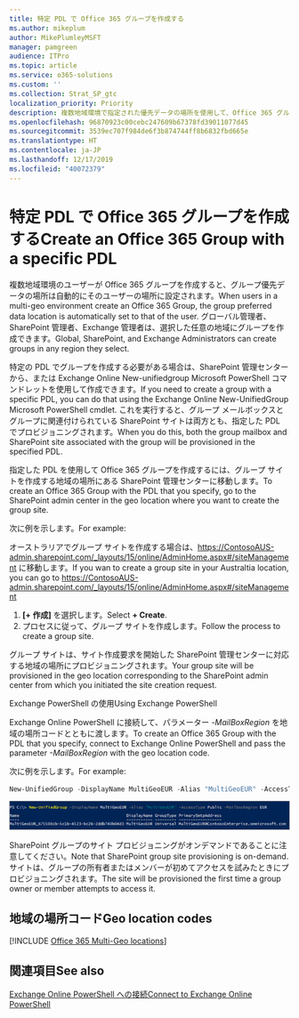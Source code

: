 ```yaml
---
title: 特定 PDL で Office 365 グループを作成する
ms.author: mikeplum
author: MikePlumleyMSFT
manager: pamgreen
audience: ITPro
ms.topic: article
ms.service: o365-solutions
ms.custom: ''
ms.collection: Strat_SP_gtc
localization_priority: Priority
description: 複数地域環境で指定された優先データの場所を使用して、Office 365 グループを作成する方法について説明します。
ms.openlocfilehash: 96870923c00cebc247609b67378fd39011077d45
ms.sourcegitcommit: 3539ec707f984de6f3b874744ff8b6832fbd665e
ms.translationtype: HT
ms.contentlocale: ja-JP
ms.lasthandoff: 12/17/2019
ms.locfileid: "40072379"
---
```

# <a name="create-an-office-365-group-with-a-specific-pdl"></a><span data-ttu-id="6db9f-103">特定 PDL で Office 365 グループを作成する</span><span class="sxs-lookup"><span data-stu-id="6db9f-103">Create an Office 365 Group with a specific PDL</span></span>

<span data-ttu-id="6db9f-104">複数地域環境のユーザーが Office 365 グループを作成すると、グループ優先データの場所は自動的にそのユーザーの場所に設定されます。</span><span class="sxs-lookup"><span data-stu-id="6db9f-104">When users in a multi-geo environment create an Office 365 Group, the group preferred data location is automatically set to that of the user.</span></span> <span data-ttu-id="6db9f-105">グローバル管理者、SharePoint 管理者、Exchange 管理者は、選択した任意の地域にグループを作成できます。</span><span class="sxs-lookup"><span data-stu-id="6db9f-105">Global, SharePoint, and Exchange Administrators can create groups in any region they select.</span></span> 

<span data-ttu-id="6db9f-106">特定の PDL でグループを作成する必要がある場合は、SharePoint 管理センターから、または Exchange Online New-unifiedgroup Microsoft PowerShell コマンドレットを使用して作成できます。</span><span class="sxs-lookup"><span data-stu-id="6db9f-106">If you need to create a group with a specific PDL, you can do that using the Exchange Online New-UnifiedGroup Microsoft PowerShell cmdlet.</span></span> <span data-ttu-id="6db9f-107">これを実行すると、グループ メールボックスとグループに関連付けられている SharePoint サイトは両方とも、指定した PDL でプロビジョニングされます。</span><span class="sxs-lookup"><span data-stu-id="6db9f-107">When you do this, both the group mailbox and SharePoint site associated with the group will be provisioned in the specified PDL.</span></span>

<span data-ttu-id="6db9f-108">指定した PDL を使用して Office 365 グループを作成するには、グループ サイトを作成する地域の場所にある SharePoint 管理センターに移動します。</span><span class="sxs-lookup"><span data-stu-id="6db9f-108">To create an Office 365 Group with the PDL that you specify, go to the SharePoint admin center in the geo location where you want to create the group site.</span></span>

<span data-ttu-id="6db9f-109">次に例を示します。</span><span class="sxs-lookup"><span data-stu-id="6db9f-109">For example:</span></span>

<span data-ttu-id="6db9f-110">オーストラリアでグループ サイトを作成する場合は、https://ContosoAUS-admin.sharepoint.com/_layouts/15/online/AdminHome.aspx#/siteManagement に移動します。</span><span class="sxs-lookup"><span data-stu-id="6db9f-110">If you wan to create a group site in your Australtia location, you can go to https://ContosoAUS-admin.sharepoint.com/_layouts/15/online/AdminHome.aspx#/siteManagement</span></span>

1. <span data-ttu-id="6db9f-111">**[+ 作成]** を選択します。</span><span class="sxs-lookup"><span data-stu-id="6db9f-111">Select **+ Create**.</span></span>
2. <span data-ttu-id="6db9f-112">プロセスに従って、グループ サイトを作成します。</span><span class="sxs-lookup"><span data-stu-id="6db9f-112">Follow the process to create a group site.</span></span>

<span data-ttu-id="6db9f-113">グループ サイトは、サイト作成要求を開始した SharePoint 管理センターに対応する地域の場所にプロビジョニングされます。</span><span class="sxs-lookup"><span data-stu-id="6db9f-113">Your group site will be provisioned in the geo location corresponding to the SharePoint admin center from which you initiated the site creation request.</span></span> 

<span data-ttu-id="6db9f-114">Exchange PowerShell の使用</span><span class="sxs-lookup"><span data-stu-id="6db9f-114">Using Exchange PowerShell</span></span> 

<span data-ttu-id="6db9f-115">Exchange Online PowerShell に接続して、パラメーター *-MailBoxRegion* を地域の場所コードとともに渡します。</span><span class="sxs-lookup"><span data-stu-id="6db9f-115">To create an Office 365 Group with the PDL that you specify, connect to Exchange Online PowerShell and pass the parameter *-MailBoxRegion* with the geo location code.</span></span>

<span data-ttu-id="6db9f-116">次に例を示します。</span><span class="sxs-lookup"><span data-stu-id="6db9f-116">For example:</span></span> 

```PowerShell
New-UnifiedGroup -DisplayName MultiGeoEUR -Alias "MultiGeoEUR" -AccessType Public -MailboxRegion EUR 
```

![構文を使用した New-UnifiedGroup PowerShell コマンドレットのスクリーンショット](media/multi-geo-new-group-with-pdl-powershell.png)

<span data-ttu-id="6db9f-118">SharePoint グループのサイト プロビジョニングがオンデマンドであることに注意してください。</span><span class="sxs-lookup"><span data-stu-id="6db9f-118">Note that SharePoint group site provisioning is on-demand.</span></span> <span data-ttu-id="6db9f-119">サイトは、グループの所有者またはメンバーが初めてアクセスを試みたときにプロビジョニングされます。</span><span class="sxs-lookup"><span data-stu-id="6db9f-119">The site will be provisioned the first time a group owner or member attempts to access it.</span></span>

## <a name="geo-location-codes"></a><span data-ttu-id="6db9f-120">地域の場所コード</span><span class="sxs-lookup"><span data-stu-id="6db9f-120">Geo location codes</span></span>

[!INCLUDE [Office 365 Multi-Geo locations](includes/office-365-multi-geo-locations.md)]

## <a name="see-also"></a><span data-ttu-id="6db9f-121">関連項目</span><span class="sxs-lookup"><span data-stu-id="6db9f-121">See also</span></span>

[<span data-ttu-id="6db9f-122">Exchange Online PowerShell への接続</span><span class="sxs-lookup"><span data-stu-id="6db9f-122">Connect to Exchange Online PowerShell</span></span>](https://docs.microsoft.com/powershell/exchange/exchange-online/connect-to-exchange-online-powershell/connect-to-exchange-online-powershell)
